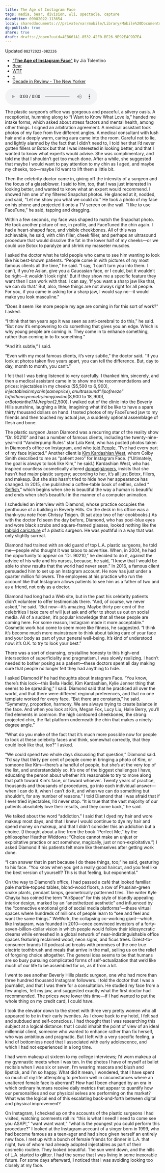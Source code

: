 ```yaml
---
title: The Age of Instagram Face
tags: media, bear, division, wli, spectacle, capture
davodtime: 09082022-113654
local: shareddocuments:///private/var/mobile/Library/Mobile%20Documents/iCloud~md~obsidian/Documents/OBSHIDDIAN/drafts/4EB661A1-8532-42F0-BE26-9E92E4C9D7E4.md
dg-publish: true
share: true
draft: drafts://open?uuid=4EB661A1-8532-42F0-BE26-9E92E4C9D7E4
---
```

Updated `08272022-082226`

- ["**The Age of Instagram Face**"](https://www.newyorker.com/culture/decade-in-review/the-age-of-instagram-face) by Jia Tolentino
- [Bear](bear://x-callback-url/open-note?id=BA03131F-DEBA-4A73-B53D-4D3D388A5A66-5958-0000024285DC27EA)
- [WTF](https://davidblue.wtf/drafts/4EB661A1-8532-42F0-BE26-9E92E4C9D7E4.html)
- [~](https://tilde.town/~extratone/instagramface/)
- [Decade in Review - The New Yorker](drafts://open?uuid=8F0AF6FA-6A96-48A5-84F3-E8FED4A9521B)


<audio controls>
  <source src="https://davidblue.wtf/audio/InstagramFace.mp3">
</audio>

The plastic surgeon’s office was gorgeous and peaceful, a silvery oasis. A receptionist, humming along to “I Want to Know What Love Is,” handed me intake forms, which asked about stress factors and mental health, among other things. I signed an arbitration agreement. A medical assistant took photos of my face from five different angles. A medical consultant with lush hair and a deeply warm, caring aura came into the room. Careful not to lie, and lightly alarmed by the fact that I didn’t need to, I told her that I’d never gotten fillers or Botox but that I was interested in looking better, and that I wanted to know what experts would advise. She was complimentary, and told me that I shouldn’t get too much done. After a while, she suggested that maybe I would want to pay attention to my chin as I aged, and maybe my cheeks, too—maybe I’d want to lift them a little bit.

Then the celebrity doctor came in, giving off the intensity of a surgeon and the focus of a glassblower. I said to him, too, that I was just interested in looking better, and wanted to know what an expert would recommend. I showed him one of my filtered Snapchat photos. He glanced at it, nodded, and said, “Let me show you what we could do.” He took a photo of my face on his phone and projected it onto a TV screen on the wall. “I like to use FaceTune,” he said, tapping and dragging.

Within a few seconds, my face was shaped to match the Snapchat photo. He took another picture of me, in profile, and FaceTuned the chin again. I had a heart-shaped face, and visible cheekbones. All of this was achievable, he said, with chin filler, cheek filler, and perhaps an ultrasound procedure that would dissolve the fat in the lower half of my cheeks—or we could use Botox to paralyze and shrink my masseter muscles.

I asked the doctor what he told people who came to see him wanting to look like his best-known patients. “People come in with pictures of my most famous clients all the time,” he said. “I say, ‘I can’t turn you into them. I can’t, if you’re Asian, give you a Caucasian face, or I could, but it wouldn’t be right—it wouldn’t look right.’ But if they show me a specific feature they want then I can work with that. I can say, ‘If you want a sharp jaw like that, we can do that.’ But, also, these things are not always right for all people. For you, if you came in asking for a sharp jaw, I would say no—it would make you look masculine.”

“Does it seem like more people my age are coming in for this sort of work?” I asked.

“I think that ten years ago it was seen as anti-cerebral to do this,” he said. “But now it’s empowering to do something that gives you an edge. Which is why young people are coming in. They come in to enhance something, rather than coming in to fix something.”

“And it’s subtle,” I said.

“Even with my most famous clients, it’s very subtle,” the doctor said. “If you look at photos taken five years apart, you can tell the difference. But, day to day, month to month, you can’t.”

I felt that I was being listened to very carefully. I thanked him, sincerely, and then a medical assistant came in to show me the recommendations and prices: injectables in my cheeks ($5,500 to $6,900), injectables in my chin (same price), an ultrasound “lipofreeze” to fix the asymmetry in my jawline ($8,900 to $18,900), or Botox in the TMJ region ($2,500). I walked out of the clinic into the Beverly Hills sunshine, laughing a little, imagining what it’d be like to have a spare thirty thousand dollars on hand. I texted photos of my FaceTuned jaw to my friends and then touched my actual jaw, a suddenly optional assemblage of flesh and bone.

The plastic surgeon Jason Diamond was a recurring star of the reality show “Dr. 90210” and has a number of famous clients, including the twenty-nine-year-old “Vanderpump Rules” star Lala Kent, who has posted photos taken in Diamond’s office on Instagram, and who [told People](https://people.com/style/vanderpump-rules-lala-kent-talks-plastic-surgery/), “I’ve had every part of my face injected.” Another client is [Kim Kardashian West](https://www.usmagazine.com/stylish/news/kim-kardashians-new-plastic-surgeon-dr-jason-diamond-tweaked-beauty-regime/), whom Colby Smith described to me as “patient zero” for Instagram Face. (“Ultimately, the goal is always to look like Kim,” he said.) Kardashian West, who has inspired countless cosmetically altered [doppelgängers](https://www.latimes.com/fashion/la-ig-wwd-kim-kardashian-look-alikes-20180112-story.html), insists that she hasn’t had major plastic surgery; according to her, it’s all just Botox, fillers, and makeup. But she also hasn’t tried to hide how her appearance has changed. In 2015, she published a coffee-table book of selfies, called “ [Selfish](https://www.amazon.com/Kim-Kardashian-Selfish-West/dp/0789329204),” which begins when she is beautiful the way a human is beautiful and ends when she’s beautiful in the manner of a computer animation.

I scheduled an interview with Diamond, whose practice occupies the penthouse of a building in Beverly Hills. On the desk in his office was a thank-you note from Chrissy Teigen. (It sat atop two of her cookbooks.) As with the doctor I’d seen the day before, Diamond, who has pool-blue eyes and wore black scrubs and square-framed glasses, looked nothing like the [tabloid caricature](https://www.independent.co.uk/arts-entertainment/tv/news/fredric-brandt-dead-baron-of-botox-had-been-left-devastated-by-unbreakable-impersonation-10158427.html) of a plastic surgeon. He was youthful in a way that was only slightly surreal.

Diamond had trained with an old guard of top L.A. plastic surgeons, he told me—people who thought it was taboo to advertise. When, in 2004, he had the opportunity to appear on “Dr. 90210,” he decided to do it, against the advice of his wife and his nurses, because, he said, “I knew that I would be able to show results that the world had never seen.” In 2016, a famous client persuaded him to set up an Instagram account. He now has just under a quarter million followers. The employees at his practice who run the account like that Instagram allows patients to see him as a father of two and as a friend, not only as a doctor.

Diamond had long had a Web site, but in the past his celebrity patients didn’t volunteer to offer testimonials there. “And, of course, we never asked,” he said. “But now—it’s amazing. Maybe thirty per cent of the celebrities I take care of will just ask and offer to shout us out on social media. All of a sudden, it’s popular knowledge that all these people are coming here. For some reason, Instagram made it more acceptable.” Cosmetic work had come to seem more like fitness, he suggested. “I think it’s become much more mainstream to think about taking care of your face and your body as part of your general well-being. It’s kind of understood now: it’s O.K. to try to look your best.”

There was a sort of cleansing, crystalline honesty to this high-end intersection of superficiality and pragmatism, I was slowly realizing. I hadn’t needed to bother posing as a patient—these doctors spent all day making sure that people no longer felt they had anything to hide.

I asked Diamond if he had thoughts about Instagram Face. “You know, there’s this look—this Bella Hadid, Kim Kardashian, Kylie Jenner thing that seems to be spreading,” I said. Diamond said that he practiced all over the world, and that there were different regional preferences, and that no one template worked for every face. “But there are constants,” he said. “Symmetry, proportion, harmony. We are always trying to create balance in the face. And when you look at Kim, Megan Fox, Lucy Liu, Halle Berry, you’ll find elements in common: the high contoured cheekbones, the strong projected chin, the flat platform underneath the chin that makes a ninety-degree angle.”

“What do you make of the fact that it’s much more possible now for people to look at these celebrity faces and think, somewhat correctly, that they could look like that, too?” I asked.

“We could spend two whole days discussing that question,” Diamond said. “I’d say that thirty per cent of people come in bringing a photo of Kim, or someone like Kim—there’s a handful of people, but she’s at the very top of the list, and understandably so. It’s one of the biggest challenges I have, educating the person about whether it’s reasonable to try to move along that path toward Kim’s face, or toward whoever. Twenty years of practice, thousands and thousands of procedures, go into each individual answer—when I can do it, when I can’t do it, and when we can do something but shouldn’t, for any number of reasons.” I told Diamond that I was afraid that if I ever tried injectables, I’d never stop. “It is true that the vast majority of our patients absolutely love their results, and they come back,” he said.

We talked about the word “addiction.” I said that I dyed my hair and wore makeup most days, and that I knew I would continue to dye my hair and spend money on makeup, and that I didn’t consider this an addiction but a choice. (I thought about a line from the book “Perfect Me,” by the philosopher Heather Widdows: “Choice cannot make an unjust or exploitative practice or act somehow, magically, just or non-exploitative.”) I asked Diamond if his patients felt more like themselves after getting work done.

“I can answer that in part because I do these things, too,” he said, gesturing to his face. “You know when you get a really good haircut, and you feel like the best version of yourself? This is that feeling, but exponential.”

On the way to Diamond’s office, I had passed a café that looked familiar: pale marble-topped tables, blond-wood floors, a row of Prussian-green snake plants, pendant lamps, geometrically patterned tiles. The writer Kyle Chayka has coined the term “AirSpace” for this style of blandly appealing interior design, marked by an “anesthetized aesthetic” and influenced by the “connective emotional grid of social media platforms”—these virtual spaces where hundreds of millions of people learn to “see and feel and want the same things.” WeWork, the collapsing co-working giant—which, like Instagram, was founded in 2010—once convinced investors of a forty-seven-billion-dollar vision in which people would follow their idiosyncratic dreams while enmeshed in a global network of near-indistinguishable office spaces featuring reclaimed wood, neon signs, and ficus trees. Direct-to-consumer brands fill podcast ad breaks with promises of the one true electric toothbrush and meals that arrive in the mail, selling us on the relief of forgoing choice altogether. The general idea seems to be that humans are so busy pursuing complicated forms of self-actualization that we’d like much of our life to be assembled for us, as if from a kit.

I went to see another Beverly Hills plastic surgeon, one who had more than three hundred thousand Instagram followers. I told the doctor that I was a journalist, and that I was there for a consultation. He studied my face from a few angles, felt my jaw, and suggested exactly what the first doctor had recommended. The prices were lower this time—if I had wanted to put the whole thing on my credit card, I could have.

I took the elevator down to the street with three very pretty women who all appeared to be in their early twenties. As I drove back to my hotel, I felt sad and subdued and self-conscious. I had thought that I was researching this subject at a logical distance: that I could inhabit the point of view of an ideal millennial client, someone who wanted to enhance rather than fix herself, who was ambitious and pragmatic. But I left with a very specific feeling, a kind of bottomless need that I associated with early adolescence, and which I had not experienced in a long time.

I had worn makeup at sixteen to my college interviews; I’d worn makeup at my gymnastic meets when I was ten. In the photos I have of myself at ballet recitals when I was six or seven, I’m wearing mascara and blush and lipstick, and I’m so happy. What did it mean, I wondered, that I have spent so much of my life attempting to perform well in circumstances where an unaltered female face is aberrant? How had I been changed by an era in which ordinary humans receive daily metrics that appear to quantify how our personalities and our physical selves are performing on the market? What was the logical end of this escalating back-and-forth between digital and physical improvement?

On Instagram, I checked up on the accounts of the plastic surgeons I had visited, watching comments roll in: “this is what I need! I need to come see you ASAP!,” “want want want,” “what is the youngest you could perform this procedure?” I looked at the Instagram account of a singer born in 1999, who had become famous as a teen-ager and had since given herself an entirely new face. I met up with a bunch of female friends for dinner in L.A. that night, two of whom had already adopted injectables as part of their cosmetic routine. They looked beautiful. The sun went down, and the hills of L.A. started to glitter. I had the sense that I was living in some inexorable future. For some days afterward, I noticed that I was avoiding looking too closely at my face.